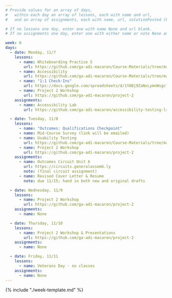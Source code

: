```yaml
---
# Provide values for an array of days,
#   within each day an array of lessons, each with name and url,
#   and an array of assignments, each with name, url, solutionPosted (boolean) and note.

# If no lessons one day, enter one with name None and url blank.
# If no assignments one day, enter one with either name or note None and url blank.

week: 6
days:
  - date: Monday, 11/7
    lessons:
      - name: Whiteboarding Practice 5
        url: https://github.com/ga-adi-macaron/Course-Materials/tree/master/lessons/computer-science-and-interview-prep/whiteboarding-practice-5
      - name: Accessibility
        url: https://github.com/ga-adi-macaron/Course-Materials/tree/master/lessons/android-technologies-and-services/accessible-apps-lesson
      - name: "1:1 Check-Ins"
        url: https://docs.google.com/spreadsheets/d/1YABj9ZaNxLymnWsgcf2Qew3sGzPqNb0grlpg-DECS-8/edit?usp=sharing
      - name: Project 2 Workshop
        url: https://github.com/ga-adi-macaron/project-2
    assignments:
      - name: Accessibility Lab
        url: https://github.com/ga-adi-macaron/accessibility-testing-lab

  - date: Tuesday, 11/8
    lessons:
      - name: "Outcomes: Qualifications Checkpoint"
      - name: Mid-Course Survey (link will be emailed)
      - name: Usability Testing
        url: https://github.com/ga-adi-macaron/Course-Materials/tree/master/lessons/testing/usability-testing
      - name: Project 2 Workshop
        url: https://github.com/ga-adi-macaron/project-2
    assignments:
      - name: Outcomes Circuit Unit 6
        url: https://circuits.generalassemb.ly
        note: (final circuit assignment)
      - name: Revised Cover Letter & Resume
        note: due 11/15; hand in both new and original drafts

  - date: Wednesday, 11/9
    lessons:
      - name: Project 2 Workshop
        url: https://github.com/ga-adi-macaron/project-2
    assignments:
      - name: None

  - date: Thursday, 11/10
    lessons:
      - name: Project 2 Workshop & Presentations
        url: https://github.com/ga-adi-macaron/project-2
    assignments:
      - name: None

  - date: Friday, 11/11
    lessons:
      - name: Veterans Day - no classes
    assignments:
      - name: None
---
```


{% include "./week-template.md" %}
